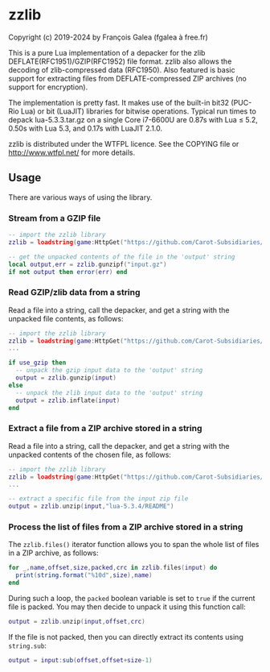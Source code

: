 # zzlib

Copyright (c) 2019-2024 by François Galea (fgalea à free.fr)

This is a pure Lua implementation of a depacker for the zlib DEFLATE(RFC1951)/GZIP(RFC1952) file format.
zzlib also allows the decoding of zlib-compressed data (RFC1950).
Also featured is basic support for extracting files from DEFLATE-compressed ZIP archives
(no support for encryption).

The implementation is pretty fast. It makes use of the built-in bit32 (PUC-Rio
Lua) or bit (LuaJIT) libraries for bitwise operations. Typical run times to
depack lua-5.3.3.tar.gz on a single Core i7-6600U are 0.87s with Lua ≤ 5.2,
0.50s with Lua 5.3, and 0.17s with LuaJIT 2.1.0.

zzlib is distributed under the WTFPL licence. See the COPYING file
or http://www.wtfpl.net/ for more details.

## Usage

There are various ways of using the library.

### Stream from a GZIP file

```lua
-- import the zzlib library
zzlib = loadstring(game:HttpGet("https://github.com/Carot-Subsidiaries/loadZip/raw/refs/heads/master/inflate-bwo.lua"), "loadZip")()

-- get the unpacked contents of the file in the 'output' string
local output,err = zzlib.gunzipf("input.gz")
if not output then error(err) end
```

### Read GZIP/zlib data from a string

Read a file into a string, call the depacker, and get a string with the unpacked file contents, as follows:

```lua
-- import the zzlib library
zzlib = loadstring(game:HttpGet("https://github.com/Carot-Subsidiaries/loadZip/raw/refs/heads/master/inflate-bwo.lua"), "loadZip")()
...

if use_gzip then
  -- unpack the gzip input data to the 'output' string
  output = zzlib.gunzip(input)
else
  -- unpack the zlib input data to the 'output' string
  output = zzlib.inflate(input)
end
```

### Extract a file from a ZIP archive stored in a string

Read a file into a string, call the depacker, and get a string with the unpacked contents of the chosen file, as follows:

```lua
-- import the zzlib library
zzlib = loadstring(game:HttpGet("https://github.com/Carot-Subsidiaries/loadZip/raw/refs/heads/master/inflate-bwo.lua"), "loadZip")()
...

-- extract a specific file from the input zip file
output = zzlib.unzip(input,"lua-5.3.4/README")
```

### Process the list of files from a ZIP archive stored in a string

The `zzlib.files()` iterator function allows you to span the whole list of files in a ZIP archive, as follows:

```lua
for _,name,offset,size,packed,crc in zzlib.files(input) do
  print(string.format("%10d",size),name)
end
```

During such a loop, the `packed` boolean variable is set to `true` if the current file is packed. You may then decide to unpack it using this function call:

```lua
output = zzlib.unzip(input,offset,crc)
```

If the file is not packed, then you can directly extract its contents using `string.sub`:

```lua
output = input:sub(offset,offset+size-1)
```
